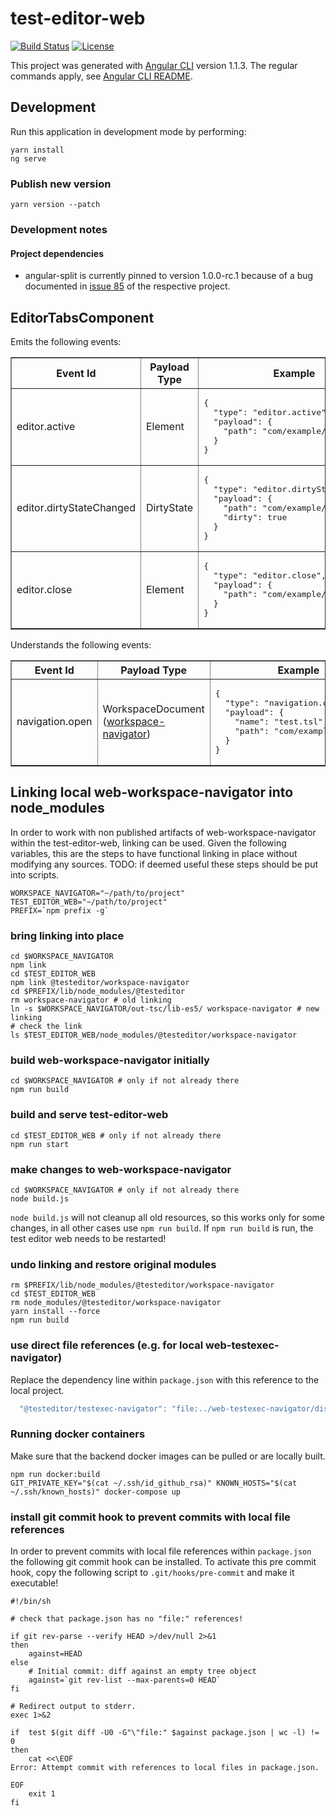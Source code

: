 # test-editor-web

[![Build Status](https://travis-ci.org/test-editor/test-editor-web.svg?branch=develop)](https://travis-ci.org/test-editor/test-editor-web)
[![License](http://img.shields.io/badge/license-EPL-blue.svg?style=flat)](https://www.eclipse.org/legal/epl-v10.html)

This project was generated with [Angular CLI](https://github.com/angular/angular-cli) version 1.1.3.
The regular commands apply, see [Angular CLI README](https://github.com/angular/angular-cli/blob/master/README.md).

## Development

Run this application in development mode by performing:

```
yarn install
ng serve
```

### Publish new version

``` shell
yarn version --patch
```

### Development notes

#### Project dependencies

* angular-split is currently pinned to version 1.0.0-rc.1 because of a bug documented in [issue 85](https://github.com/bertrandg/angular-split/issues/85) of the respective project.

## EditorTabsComponent

Emits the following events:

<table border="1" width="100%">
  <tr>
    <th>Event Id</th>
    <th>Payload Type</th>
    <th>Example</th>
  </tr>
  <tr>
    <td>editor.active</td>
    <td>Element</td>
    <td>
<pre>
{
  "type": "editor.active",
  "payload": {
    "path": "com/example/test.tsl"
  }
}
</pre>
    </td>
  </tr>
  <tr>
    <td>editor.dirtyStateChanged</td>
    <td>DirtyState</td>
    <td>
<pre>
{
  "type": "editor.dirtyStateChanged",
  "payload": {
    "path": "com/example/test.tsl",
    "dirty": true
  }
}
</pre></td>
  </tr>
  <tr>
    <td>editor.close</td>
    <td>Element</td>
    <td>
<pre>
{
  "type": "editor.close",
  "payload": {
    "path": "com/example/test.tsl"
  }
}
</pre>
    </td>
  </tr>
</table>

Understands the following events:

<table border="1" width="100%">
  <tr>
    <th>Event Id</th>
    <th>Payload Type</th>
    <th>Example</th>
  </tr>
  <tr>
    <td>navigation.open</td>
    <td>
      WorkspaceDocument
      (<a href="https://www.npmjs.com/package/@testeditor/workspace-navigator">workspace-navigator</a>)
    </td>
    <td><pre>
{
  "type": "navigation.open",
  "payload": {
    "name": "test.tsl",
    "path": "com/example/test.tsl"
  }
}
</pre></td>
  </tr>
</table>

## Linking local web-workspace-navigator into node_modules

In order to work with non published artifacts of web-workspace-navigator within the test-editor-web, linking can be used.
Given the following variables, this are the steps to have functional linking in place without modifying any sources.
TODO: if deemed useful these steps should be put into scripts.

``` shell
WORKSPACE_NAVIGATOR="~/path/to/project"
TEST_EDITOR_WEB="~/path/to/project"
PREFIX=`npm prefix -g`
```

### bring linking into place

``` shell
cd $WORKSPACE_NAVIGATOR
npm link
cd $TEST_EDITOR_WEB
npm link @testeditor/workspace-navigator
cd $PREFIX/lib/node_modules/@testeditor
rm workspace-navigator # old linking
ln -s $WORKSPACE_NAVIGATOR/out-tsc/lib-es5/ workspace-navigator # new linking
# check the link
ls $TEST_EDITOR_WEB/node_modules/@testeditor/workspace-navigator
```

### build web-workspace-navigator initially

``` shell
cd $WORKSPACE_NAVIGATOR # only if not already there
npm run build
```

### build and serve test-editor-web

``` shell
cd $TEST_EDITOR_WEB # only if not already there
npm run start
```


### make changes to web-workspace-navigator

``` shell
cd $WORKSPACE_NAVIGATOR # only if not already there
node build.js 
```

`node build.js` will not cleanup all old resources, so this works only for some changes, in all other cases use `npm run build`. If `npm run build` is run, the test editor web needs to be restarted!

### undo linking and restore original modules

``` shell
rm $PREFIX/lib/node_modules/@testeditor/workspace-navigator
cd $TEST_EDITOR_WEB
rm node_modules/@testeditor/workspace-navigator
yarn install --force
npm run build
```

### use direct file references (e.g. for local web-testexec-navigator)

Replace the dependency line within `package.json` with this reference to the local project.

``` typescript
  "@testeditor/testexec-navigator": "file:../web-testexec-navigator/dist",
```

### Running docker containers

Make sure that the backend docker images can be pulled or are locally built.

``` shell
npm run docker:build
GIT_PRIVATE_KEY="$(cat ~/.ssh/id_github_rsa)" KNOWN_HOSTS="$(cat ~/.ssh/known_hosts)" docker-compose up
```

### install git commit hook to prevent commits with local file references

In order to prevent commits with local file references within `package.json` the following git commit hook can be installed. To activate this pre commit hook, copy the following script to `.git/hooks/pre-commit` and make it executable!

``` shell
#!/bin/sh

# check that package.json has no "file:" references!

if git rev-parse --verify HEAD >/dev/null 2>&1
then
	against=HEAD
else
	# Initial commit: diff against an empty tree object
	against=`git rev-list --max-parents=0 HEAD`
fi

# Redirect output to stderr.
exec 1>&2

if 	test $(git diff -U0 -G"\"file:" $against package.json | wc -l) != 0
then
	cat <<\EOF
Error: Attempt commit with references to local files in package.json.

EOF
	exit 1
fi
```
